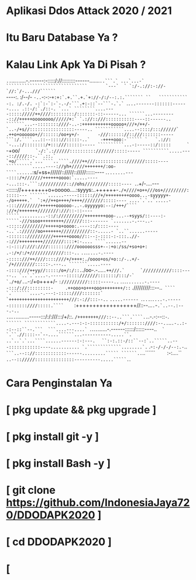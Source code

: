 # Aplikasi Ddos Attack 2020 / 2021 
# Itu Baru Database Ya ?
# Kalau Link Apk Ya Di Pisah ?

`..`...`.`.....-.------:-:::::/://:::::::::------.......``..```.` ...`...-`                         
```````````````````````````````       `---`  ` `:/-.://:-://-`//:`/-...///`````` ``                 
                   ----:. :/--/- `-..`-:-:-`````+:+:`.+.``.+.`+://-/:/--:.:.``````` ``   ```````````
                   -:. :/.-/. -:`:-`:-`-.-/-```.+:-::`--```-.`.` `````.``...-------:::::::------....
                   .::-/:`./::-. `...` ````````....----::::://///++////:::::::::/:::::::-::------...
                    ``````...---------:://+++++oooooooo//////+:` `.://::///:::::::::::----::------..
        ```````...--::::::::////-..-:+++++++++++ooooo+///+/++/-    `..-/+s//:::::::::::::::::-----..
```````````....--::::/::://////`    .++o+oooooo+//::::::/oo+y+/-       -///:::::://::///:::::::-----
```:/.````...::--:::://:::::-..`    -++++ooo:-`````` `   `.://:   `-...:/::::::::/+:::///::::::-----
``````````...-:-----::/:::::      ` ``-+oo/```````````      `-/:`.://////::::::::::///////:::::-----
``````````.....----:://///::-.``.::.` `+o/`````.`...````..````.////++///::::::::::::///////:::::----
``````````.....----://yh+/////+++++++/:oo-````......```````````:s/+ss+//////:://///:://///::::::----
.``````.......----::::/+///////++++++oooo:`.....-----...:::-.```://////////:://ohs/////////:::::----
.``````.+/-....----:::::://++++++++o+ooooo....:syyys:..++++++-```./+////+o++///os+/////////::::::---
```````......-----::::::///+/+++++++++oooo...-syyyyy+--/o+++++.`  `:+//++o++++/++++////////:::::----
....`.`..`.....--::://///////++++++oooooo-..-.oyyyyyo:--:/+++/```` ://+/+++++++////////:///::-::----
`````..........-::/://////////++++++++ooo-...--+syys/::----:-`````-///ssoo+++++++++///////:::-------
`.......-.---..--::::://///////+++++o+oooo:.----::/::::-----..`.://////oo+++++++///////////::-.....-
`..``......------::::::://////////++++++oooo//::--:-::::-:-:::..//--:///+++++++++////////::::+:-....
````......---:-:::/:///:////:::::::////oooooosss+--:+o:/ss/+so+o+:   .-:/+/:/+/////////////:::-..```
`..`.`....-.-----:::::///++////::::////+/++++:./oooo+os/+o::/-..+/-`    ``   `/+////////:::::-.---..
```````.....-----::::////++yy//:::::/o+/:/::.``./oo-.-....`````.++///.`      `///////////::::-----..
`..`.`....-.------:::::///////:::::::/:::/-`  `./+o/.`````..-:/+o++++/-    `://////////:::::-----..`
.`.`.`.......-.-----:::/://:::::::::-`   `    .++ooo+o+++ooo++++++++/::`   ./////////:::--..``` ````
`.```````....-.---:-:::::////:::::::`        `+++++++++++++++++++++++///:-://:::--..``` `.....------
`.`...`.`....-.------:::::::////:::::.````    `:++++++++++++++++++//::--...`.`-``.`..--.:---.-..``  
`.`...`.`.........-----:::/:/:///:::/+/::.    `/++++++++///::--..```.````..`.-.-:--::`-`.``   ``````
````````````....-.---:-:-:::::::::::/+/:::::::////:--..``..````.-..:--:--::``--.```  ```....---....`
````.`.`.`.`......-.------::::::/::::::----..```  ` `.``.//::::--`--....``````...-----------.....``.
..`..`.`...````......------:-:---.``` ```  ``:-:.::-/::``--:`..`````..---::::::::::::----...........
`.`````````````........`.```         .-`:-/-/-/--:.-`..` ```..--:://::::::::::::------.........`````
``````..`..``````               `    `:-:....``   `..--:://///:::::::::::::::----------.....`````.`.

# Cara Penginstalan Ya
# [ pkg update && pkg upgrade ]
# [ pkg install git -y  ]
# [ pkg install Bash -y ]
# [ git clone https://github.com/IndonesiaJaya720/DDODAPK2020 ]
# [ cd DDODAPK2020 ]
# [ 
